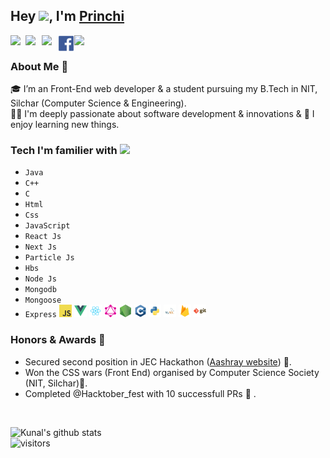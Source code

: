 ## Hey <img src="https://github.com/TheDudeThatCode/TheDudeThatCode/blob/master/Assets/Hi.gif" width="29px">, I'm [Princhi](https://prince819794.github.io/)
 
<a href="https://www.linkedin.com/in/princhi-pawan-saikia/">
  <img align="left" width="24px"src="https://raw.githubusercontent.com/peterthehan/peterthehan/master/assets/linkedin.svg"  />
</a>
<a href="mailto:saikiapp9@gmail.com">
  <img align="left" width="26px" src="https://cdn.jsdelivr.net/npm/simple-icons@v3/icons/gmail.svg" />
</a>
<a href="mailto:saikiapp9@gmail.com">
  <img align="left" width="26px" src="https://icons8.com/icons/set/gmail" />
</a>
<a href="https://www.facebook.com/prinze.xaikia.3">
  <img align="left" width="26px" src="https://github.com/devicons/devicon/blob/master/icons/facebook/facebook-original.svg" />
</a>
<a href="https://www.instagram.com/_bug_creator_/">
  <img align="left" width="26px" src="https://raw.githubusercontent.com/hussainweb/hussainweb/main/icons/instagram.png" />
</a>
 <br />
 
### About Me 🚀
🎓 I’m an Front-End web developer & a student pursuing my B.Tech in NIT, Silchar (Computer Science & Engineering). <br />
👨‍💻 I'm deeply passionate about software development & innovations & 📕 I enjoy learning new things.
 <br /> 
 
 ### Tech I'm familier with <img src="https://github.com/TheDudeThatCode/TheDudeThatCode/blob/master/Assets/powerup.gif" width="22px">
 
 -  `Java`
 -  `C++`
 -  `C`
  -  `Html`
  -  `Css`
  -  `JavaScript`
  -  `React Js`
  -  `Next Js`
  -  `Particle Js`
  -  `Hbs`
  -  `Node Js`
  -  `Mongodb`
  -  `Mongoose`
  -  `Express`
  <code><img height="20" src="https://raw.githubusercontent.com/github/explore/80688e429a7d4ef2fca1e82350fe8e3517d3494d/topics/javascript/javascript.png"></code>
<code><img height="20" src="https://raw.githubusercontent.com/github/explore/80688e429a7d4ef2fca1e82350fe8e3517d3494d/topics/vue/vue.png"></code>
<code><img height="20" src="https://raw.githubusercontent.com/github/explore/80688e429a7d4ef2fca1e82350fe8e3517d3494d/topics/react/react.png"></code>
<code><img height="20" src="https://raw.githubusercontent.com/github/explore/5c058a388828bb5fde0bcafd4bc867b5bb3f26f3/topics/graphql/graphql.png"></code>
<code><img height="20" src="https://raw.githubusercontent.com/github/explore/80688e429a7d4ef2fca1e82350fe8e3517d3494d/topics/nodejs/nodejs.png"></code>
<code><img height="20" src="https://raw.githubusercontent.com/github/explore/80688e429a7d4ef2fca1e82350fe8e3517d3494d/topics/cpp/cpp.png"></code>
<code><img height="20" src="https://raw.githubusercontent.com/github/explore/80688e429a7d4ef2fca1e82350fe8e3517d3494d/topics/python/python.png"></code>
<code><img height="20" src="https://raw.githubusercontent.com/github/explore/80688e429a7d4ef2fca1e82350fe8e3517d3494d/topics/mysql/mysql.png"></code>
<code><img height="20" src="https://raw.githubusercontent.com/github/explore/80688e429a7d4ef2fca1e82350fe8e3517d3494d/topics/firebase/firebase.png"></code>
<code><img height="20" src="https://raw.githubusercontent.com/github/explore/80688e429a7d4ef2fca1e82350fe8e3517d3494d/topics/git/git.png"></code>

 
### Honors & Awards 🏅

* Secured second position in JEC Hackathon ([Aashray website](https://aashroyuc.netlify.app/)) :star2:.
* Won the CSS wars (Front End) organised by Computer Science Society (NIT, Silchar):dizzy:.
* Completed @Hacktober_fest with 10 successfull PRs 🤠 .
 <br/>
 
![Kunal's github stats](https://github-readme-stats.vercel.app/api?username=Prince819794&show_icons=true&hide_border=true)
<br />
![visitors](https://visitor-badge.laobi.icu/badge?page_id=Prince819794.Prince819794)
